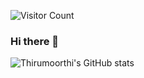 ![Visitor Count](https://profile-counter.glitch.me/{sthirumoorthi}/count.svg)

### Hi there 👋

<!--
**sthirumoorthi/sthirumoorthi** is a ✨ _special_ ✨ repository because its `README.md` (this file) appears on your GitHub profile.

Here are some ideas to get you started:

- 🔭 I’m currently working on ...
- 🌱 I’m currently learning ...
- 👯 I’m looking to collaborate on ...
- 🤔 I’m looking for help with ...
- 💬 Ask me about ...
- 📫 How to reach me: ...
- 😄 Pronouns: ...
- ⚡ Fun fact: ...
-->

![Thirumoorthi's GitHub stats](https://github-readme-stats.vercel.app/api?username=sthirumoorthi&theme=vue&show_icons=true)
